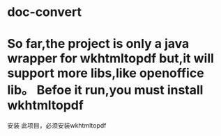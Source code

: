 # doc-convert
So far,the project is only a java wrapper for wkhtmltopdf 
but,it will support more libs,like openoffice lib。
Befoe it run,you must install wkhtmltopdf 
=======================================================
安装
  此项目，必须安装wkhtmltopdf
